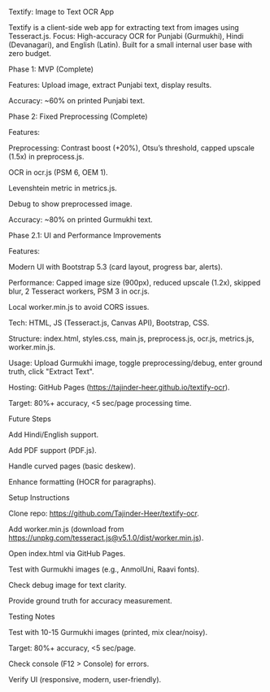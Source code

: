 Textify: Image to Text OCR App

Textify is a client-side web app for extracting text from images using Tesseract.js. Focus: High-accuracy OCR for Punjabi (Gurmukhi), Hindi (Devanagari), and English (Latin). Built for a small internal user base with zero budget.

Phase 1: MVP (Complete)





Features: Upload image, extract Punjabi text, display results.



Accuracy: ~60% on printed Punjabi text.

Phase 2: Fixed Preprocessing (Complete)





Features:





Preprocessing: Contrast boost (+20%), Otsu’s threshold, capped upscale (1.5x) in preprocess.js.



OCR in ocr.js (PSM 6, OEM 1).



Levenshtein metric in metrics.js.



Debug to show preprocessed image.



Accuracy: ~80% on printed Gurmukhi text.

Phase 2.1: UI and Performance Improvements





Features:





Modern UI with Bootstrap 5.3 (card layout, progress bar, alerts).



Performance: Capped image size (900px), reduced upscale (1.2x), skipped blur, 2 Tesseract workers, PSM 3 in ocr.js.



Local worker.min.js to avoid CORS issues.



Tech: HTML, JS (Tesseract.js, Canvas API), Bootstrap, CSS.



Structure: index.html, styles.css, main.js, preprocess.js, ocr.js, metrics.js, worker.min.js.



Usage: Upload Gurmukhi image, toggle preprocessing/debug, enter ground truth, click "Extract Text".



Hosting: GitHub Pages (https://tajinder-heer.github.io/textify-ocr).



Target: 80%+ accuracy, <5 sec/page processing time.

Future Steps





Add Hindi/English support.



Add PDF support (PDF.js).



Handle curved pages (basic deskew).



Enhance formatting (HOCR for paragraphs).

Setup Instructions





Clone repo: https://github.com/Tajinder-Heer/textify-ocr.



Add worker.min.js (download from https://unpkg.com/tesseract.js@v5.1.0/dist/worker.min.js).



Open index.html via GitHub Pages.



Test with Gurmukhi images (e.g., AnmolUni, Raavi fonts).



Check debug image for text clarity.



Provide ground truth for accuracy measurement.

Testing Notes





Test with 10-15 Gurmukhi images (printed, mix clear/noisy).



Target: 80%+ accuracy, <5 sec/page.



Check console (F12 > Console) for errors.



Verify UI (responsive, modern, user-friendly).
